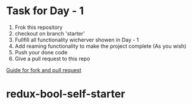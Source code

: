 # Task for Day - 1 

1. Frok this repository
2. checkout on branch 'starter'
3. Fullfill all functionality wicherver showen in Day - 1
4. Add reaming functionality to make the project complete (As you wish)
5. Push your done code 
6. Give a pull request to this repo

[Guide for fork and pull request](https://docs.github.com/en/github/collaborating-with-issues-and-pull-requests/proposing-changes-to-your-work-with-pull-requests/creating-a-pull-request-from-a-fork)

# redux-bool-self-starter
